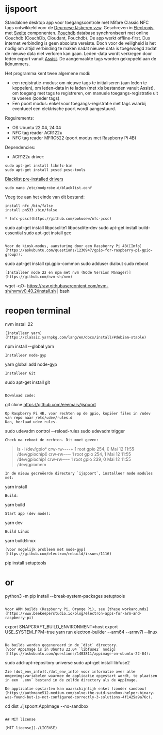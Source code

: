 # ijspoort

Standalone desktop app voor toegangscontrole met Mifare Classic NFC tags ontwikkeld voor de [Deurnese IJsberen vzw](https://www.deurnese-ijsberen.be). Geschreven in [Electronjs](https://www.electronjs.org), met [Svelte](https://svelte.dev) componenten. [Pouchdb](https://pouchdb.com) database synchroniseert met online Couchdb (CouchDb, Cloudant, Pouchdb). De app werkt offline-first. Dus internet verbinding is geen absolute vereiste. Doch voor de veiligheid is het nodig om altijd verbinding te maken nadat nieuwe data is toegevoegd zodat de nieuwe data niet verloren kan gaan. Leden-data wordt verkregen door leden export vanuit [Assist](https://assistonline.eu). De aangemaakte tags worden gekoppeld aan de lidnummers.

Het programma kent twee algemene modi:

* een registratie-modus: om nieuwe tags te initialiseren (aan leden te koppelen), om leden-data in te laden (met xls bestanden vanuit Assist), om toegang met tags te registreren, om manuele toegangs-registratie uit te voeren (zonder tags).
* Een poort modus: enkel voor toegangs-registratie met tags waarbij eventueel een elektrische poort wordt aangestuurd.

Reguirements:
* OS Ubuntu 22.04, 24.04
* NFC tag reader ACR122u
* NFC tag reader MFRC522 (poort modus met Raspberry Pi 4B)

Dependencies:
* ACR122u driver:
```
sudo apt-get install libnfc-bin
sudo apt-get install pcscd pcsc-tools
```
[Blacklist pre-installed drivers](https://oneguyoneblog.com/2016/11/02/acr122u-nfc-usb-reader-linux-mint/)

```
sudo nano /etc/modprobe.d/blacklist.conf
```
Voeg toe aan het einde van dit bestand:
```
install nfc /bin/false
install pn533 /bin/false
```

```
* [nfc-pcsc](https://github.com/pokusew/nfc-pcsc)
```
sudo apt-get install libpcsclite1 libpcsclite-dev
sudo apt-get install build-essential
sudo apt-get install gcc

```

Voor de kiosk-modus, aansturing door een Raspberry Pi 4B([Info](https://askubuntu.com/questions/1230947/gpio-for-raspberry-pi-gpio-group)):

```
sudo apt-get install rpi.gpio-common
sudo adduser <user> dialout
sudo reboot
```
[Installeer node 22 en npm met nvm (Node Version Manager)](https://github.com/nvm-sh/nvm)
```
wget -qO- https://raw.githubusercontent.com/nvm-sh/nvm/v0.40.2/install.sh | bash
# reopen terminal
nvm install 22
```
[Installeer yarn](https://classic.yarnpkg.com/lang/en/docs/install/#debian-stable)
```
npm install --global yarn
```
Installeer node-gyp
```
yarn global add node-gyp
```
Installeer Git
```
sudo apt-get install git
```

Download code:
```
git clone https://github.com/eeemarv/ijspoort
```
Op Raspberry Pi 4B, voor rechten op de gpio, kopiëer files in /udev van repo naar /etc/udev/rules.d
Dan, herlaad udev rules.
```
sudo udevadm control --reload-rules
sudo udevadm trigger
```
Check na reboot de rechten. Dit moet geven:
```
> ls -l /dev/gpio*
crw-rw----+ 1 root gpio 254, 0 Mai 12 11:55 /dev/gpiochip0
crw-rw----  1 root gpio 254, 1 Mai 12 11:55 /dev/gpiochip1
crw-rw----  1 root gpio 239, 0 Mai 12 11:55 /dev/gpiomem

```
In de nieuw gecreëerde directory `ijspoort`, installeer node modules met:
```
yarn install
```
Build:
```
yarn build
```
Start app (dev mode):
```
yarn dev
```
Build Linux
```
yarn build:linux
```
[Voor mogelijk probleem met node-gyp](https://github.com/electron/rebuild/issues/1116)
```
pip install setuptools
# or
python3 -m pip install --break-system-packages setuptools
```

Voor ARM builds (Raspberry Pi, Orange Pi), see [these workarounds](https://www.beekeeperstudio.io/blog/electron-apps-for-arm-and-raspberry-pi)
```
export SNAPCRAFT_BUILD_ENVIRONMENT=host
export USE_SYSTEM_FPM=true
yarn run electron-builder --arm64 --armv7l --linux
```

De builds worden gegenereerd in de `dist` directory.
[Voor AppImage is in Ubuntu 22.04 `libfuse2` nodig](https://askubuntu.com/questions/1403811/appimage-on-ubuntu-22-04):
```
sudo add-apt-repository universe
sudo apt-get install libfuse2
```
Zie [dot_env_info](./dot_env_info) voor informatie over alle omgevingsvariabelen waarmee de applicatie opgestart wordt, te plaatsen in een `.env` bestand in de zelfde directory als de AppImage.

De applicatie opstarten kan waarschijnlijk enkel [zonder sandbox](https://authmane512.medium.com/solve-the-suid-sandbox-helper-binary-was-found-but-is-not-configured-correctly-3-solutions-4f1425a9a76c).
```
cd dist
./ijspoort.AppImage --no-sandbox
```

## MIT license

[MIT license](./LICENSE)

